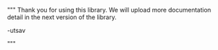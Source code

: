 """
Thank you for using this library.
We will upload more documentation detail in the next version of the library.

   -utsav
   
   
"""

